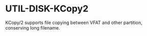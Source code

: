 # UTIL-DISK-KCopy2
KCopy/2 supports file copying between VFAT and other partition, conserving long filename.
